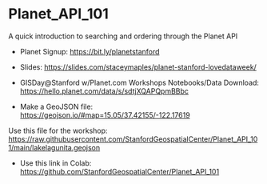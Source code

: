 # Planet_API_101
 A quick introduction to searching and ordering through the Planet API

* Planet Signup: <https://bit.ly/planetstanford>  

* Slides: <https://slides.com/staceymaples/planet-stanford-lovedataweek/>

* GISDay@Stanford w/Planet.com Workshops Notebooks/Data Download: <https://hello.planet.com/data/s/sdtjXQAPQpmBBbc>

* Make a GeoJSON file: <https://geojson.io/#map=15.05/37.42155/-122.17619>

Use this file for the workshop: <https://raw.githubusercontent.com/StanfordGeospatialCenter/Planet_API_101/main/lakelagunita.geojson>

* Use this link in Colab: <https://github.com/StanfordGeospatialCenter/Planet_API_101>
